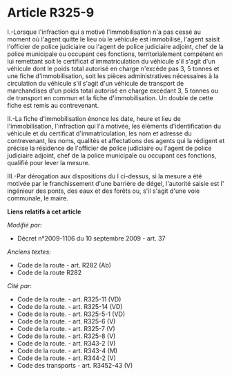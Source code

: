 # Article R325-9

I.-Lorsque l'infraction qui a motivé l'immobilisation n'a pas cessé au moment où l'agent quitte le lieu où le véhicule est
immobilisé, l'agent saisit l'officier de police judiciaire ou l'agent de police judiciaire adjoint, chef de la police
municipale ou occupant ces fonctions, territorialement compétent en lui remettant soit le certificat d'immatriculation du
véhicule s'il s'agit d'un véhicule dont le poids total autorisé en charge n'excède pas 3, 5 tonnes et une fiche
d'immobilisation, soit les pièces administratives nécessaires à la circulation du véhicule s'il s'agit d'un véhicule de
transport de marchandises d'un poids total autorisé en charge excédant 3, 5 tonnes ou de transport en commun et la fiche
d'immobilisation. Un double de cette fiche est remis au contrevenant. 

II.-La fiche d'immobilisation énonce les date, heure et lieu de l'immobilisation, l'infraction qui l'a motivée, les éléments
d'identification du véhicule et du certificat d'immatriculation, les nom et adresse du contrevenant, les noms, qualités et
affectations des agents qui la rédigent et précise la résidence de l'officier de police judiciaire ou l'agent de police
judiciaire adjoint, chef de la police municipale ou occupant ces fonctions, qualifié pour lever la mesure. 

III.-Par dérogation aux dispositions du I ci-dessus, si la mesure a été motivée par le franchissement d'une barrière de
dégel, l'autorité saisie est l'    ingénieur des ponts, des eaux et des forêts  ou, s'il s'agit d'une voie communale, le
maire.

**Liens relatifs à cet article**

_Modifié par_:

  - Décret n°2009-1106 du 10 septembre 2009 - art. 37

_Anciens textes_:

  - Code de la route - art. R282 (Ab)
  - Code de la route R282

_Cité par_:

  - Code de la route. - art. R325-11 (VD)
  - Code de la route. - art. R325-14 (VD)
  - Code de la route. - art. R325-5-1 (VD)
  - Code de la route. - art. R325-6 (V)
  - Code de la route. - art. R325-7 (V)
  - Code de la route. - art. R325-8 (V)
  - Code de la route. - art. R343-2 (V)
  - Code de la route. - art. R343-4 (M)
  - Code de la route. - art. R344-2 (V)
  - Code des transports - art. R3452-43 (V)
